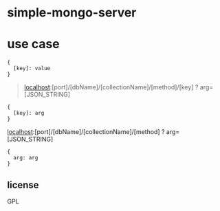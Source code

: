 # simple-mongo-server

# use case

> [localhost]:[port]/[dbName]/[collectionName]/[method]/[key]/[value]

```
{
  [key]: value
}
```

> [localhost]:[port]/[dbName]/[collectionName]/[method]/[key] ? arg=[JSON_STRING]




```
{
  [key]: arg
}
```

[localhost]:[port]/[dbName]/[collectionName]/[method] ? arg=[JSON_STRING]

```
{
  arg: arg
}
```

## license

GPL

